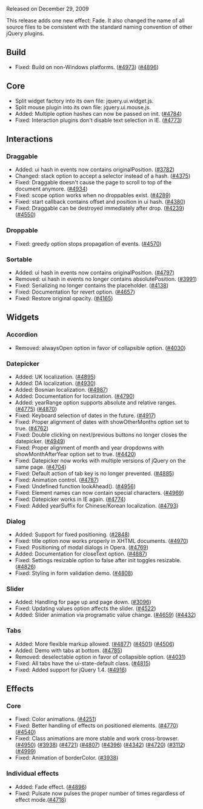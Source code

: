 <script>{
	"title": "jQuery UI 1.8a2 Changelog"
}</script>

Released on December 29, 2009

This release adds one new effect: Fade. It also changed the name of all source files to be consistent with the standard naming convention of other jQuery plugins.

## Build

* Fixed: Build on non-Windows platforms. ([#4973](https://bugs.jqueryui.com/ticket/4973)) ([#4896](https://bugs.jqueryui.com/ticket/4896))

## Core

* Split widget factory into its own file: jquery.ui.widget.js.
* Split mouse plugin into its own file: jquery.ui.mouse.js.
* Added: Multiple option hashes can now be passed on init. ([#4784](https://bugs.jqueryui.com/ticket/4784))
* Fixed: Interaction plugins don't disable text selection in IE. ([#4773](https://bugs.jqueryui.com/ticket/4773))

## Interactions

### Draggable

* Added: ui hash in events now contains originalPosition. ([#3782](https://bugs.jqueryui.com/ticket/3782))
* Changed: stack option to accept a selector instead of a hash. ([#4375](https://bugs.jqueryui.com/ticket/4375))
* Fixed: Draggable doesn't cause the page to scroll to top of the document anymore. ([#4934](https://bugs.jqueryui.com/ticket/4934))
* Fixed: scope option works when no droppables exist. ([#4289](https://bugs.jqueryui.com/ticket/4289))
* Fixed: start callback contains offset and position in ui hash. ([#4380](https://bugs.jqueryui.com/ticket/4380))
* Fixed: Draggable can be destroyed immediately after drop. ([#4239](https://bugs.jqueryui.com/ticket/4239)) ([#4550](https://bugs.jqueryui.com/ticket/4550))

### Droppable

* Fixed: greedy option stops propagation of events. ([#4570](https://bugs.jqueryui.com/ticket/4570))

### Sortable

* Added: ui hash in events now contains originalPosition. ([#4797](https://bugs.jqueryui.com/ticket/4797))
* Removed: ui hash in events no longer contains absolutePosition. ([#3991](https://bugs.jqueryui.com/ticket/3991))
* Fixed: Serializing no longer contains the placeholder. ([#4138](https://bugs.jqueryui.com/ticket/4138))
* Fixed: Documentation for revert option. ([#4657](https://bugs.jqueryui.com/ticket/4657))
* Fixed: Restore original opacity. ([#4165](https://bugs.jqueryui.com/ticket/4165))

## Widgets

### Accordion

* Removed: alwaysOpen option in favor of collapsible option. ([#4030](https://bugs.jqueryui.com/ticket/4030))

### Datepicker

* Added: UK localization. ([#4895](https://bugs.jqueryui.com/ticket/4895))
* Added: DA localization. ([#4930](https://bugs.jqueryui.com/ticket/4930))
* Added: Bosnian localization. ([#4987](https://bugs.jqueryui.com/ticket/4987))
* Added: Documentation for localization. ([#4790](https://bugs.jqueryui.com/ticket/4790))
* Added: yearRange option supports absolute and relative ranges. ([#4775](https://bugs.jqueryui.com/ticket/4775)) ([#4870](https://bugs.jqueryui.com/ticket/4870))
* Fixed: Keyboard selection of dates in the future. ([#4917](https://bugs.jqueryui.com/ticket/4917))
* Fixed: Proper alignment of dates with showOtherMonths option set to true. ([#4762](https://bugs.jqueryui.com/ticket/4762))
* Fixed: Double clicking on next/previous buttons no longer closes the datepicker. ([#4949](https://bugs.jqueryui.com/ticket/4949))
* Fixed: Proper alignment of month and year dropdowns with showMonthAfterYear option set to true. ([#4420](https://bugs.jqueryui.com/ticket/4420))
* Fixed: Datepicker now works with multiple versions of jQuery on the same page. ([#4704](https://bugs.jqueryui.com/ticket/4704))
* Fixed: Default action of tab key is no longer prevented. ([#4885](https://bugs.jqueryui.com/ticket/4885))
* Fixed: Animation control. ([#4787](https://bugs.jqueryui.com/ticket/4787))
* Fixed: Undefined function lookAhead(). ([#4956](https://bugs.jqueryui.com/ticket/4956))
* Fixed: Element names can now contain special characters. ([#4969](https://bugs.jqueryui.com/ticket/4969))
* Fixed: Datepicker works in IE again. ([#4774](https://bugs.jqueryui.com/ticket/4774))
* Fixed: Added yearSuffix for Chinese/Korean localization. ([#4793](https://bugs.jqueryui.com/ticket/4793))

### Dialog

* Added: Support for fixed positioning. ([#2848](https://bugs.jqueryui.com/ticket/2848))
* Fixed: title option now works properly in XHTML documents. ([#4970](https://bugs.jqueryui.com/ticket/4970))
* Fixed: Positioning of modal dialogs in Opera. ([#4769](https://bugs.jqueryui.com/ticket/4769))
* Added: Documentation for closeText option. ([#4887](https://bugs.jqueryui.com/ticket/4887))
* Fixed: Settings resizable option to false after init toggles resizable. ([#4826](https://bugs.jqueryui.com/ticket/4826))
* Fixed: Styling in form validation demo. ([#4808](https://bugs.jqueryui.com/ticket/4808))

### Slider

* Added: Handling for page up and page down. ([#3096](https://bugs.jqueryui.com/ticket/3096))
* Fixed: Updating values option affects the slider. ([#4522](https://bugs.jqueryui.com/ticket/4522))
* Added: Slider animation via programatic value change. ([#4659](https://bugs.jqueryui.com/ticket/4659)) ([#4432](https://bugs.jqueryui.com/ticket/4432))

### Tabs

* Added: More flexible markup allowed. ([#4877](https://bugs.jqueryui.com/ticket/4877)) ([#4501](https://bugs.jqueryui.com/ticket/4501)) ([#4506](https://bugs.jqueryui.com/ticket/4506))
* Added: Demo with tabs at bottom. ([#4785](https://bugs.jqueryui.com/ticket/4785))
* Removed: deselectable option in favor of collapsible option. ([#4031](https://bugs.jqueryui.com/ticket/4031))
* Fixed: All tabs have the ui-state-default class. ([#4815](https://bugs.jqueryui.com/ticket/4815))
* Fixed: Added support for jQuery 1.4. ([#4916](https://bugs.jqueryui.com/ticket/4916))

## Effects

### Core

* Fixed: Color animations. ([#4251](https://bugs.jqueryui.com/ticket/4251))
* Fixed: Better handling of effects on positioned elements. ([#4770](https://bugs.jqueryui.com/ticket/4770)) ([#4540](https://bugs.jqueryui.com/ticket/4540))
* Fixed: Class animations are more stable and work cross-browser. ([#4950](https://bugs.jqueryui.com/ticket/4950)) ([#3938](https://bugs.jqueryui.com/ticket/3938)) ([#4721](https://bugs.jqueryui.com/ticket/4721)) ([#4807](https://bugs.jqueryui.com/ticket/4807)) ([#4396](https://bugs.jqueryui.com/ticket/4396)) ([#4342](https://bugs.jqueryui.com/ticket/4342)) ([#4720](https://bugs.jqueryui.com/ticket/4720)) ([#3112](https://bugs.jqueryui.com/ticket/3112)) ([#4999](https://bugs.jqueryui.com/ticket/4999))
* Fixed: Animation of borderColor. ([#3938](https://bugs.jqueryui.com/ticket/3938))

### Individual effects

* Added: Fade effect. ([#4896](https://bugs.jqueryui.com/ticket/4896))
* Fixed: Pulsate now pulses the proper number of times regardless of effect mode.([#4718](https://bugs.jqueryui.com/ticket/4718))
